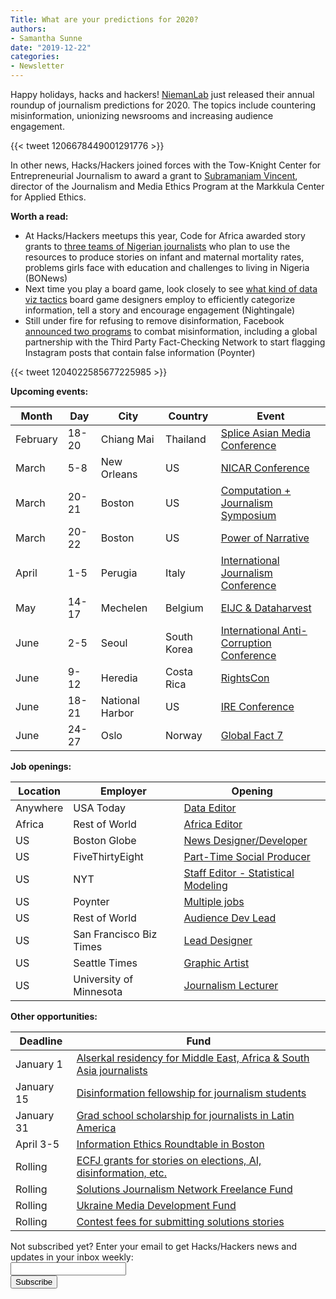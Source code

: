 ```yaml
---
Title: What are your predictions for 2020?
authors: 
- Samantha Sunne
date: "2019-12-22"
categories:
- Newsletter
---
```


Happy holidays, hacks and hackers! [NiemanLab](https://www.niemanlab.org/) just released their annual roundup of journalism predictions for 2020. The topics include countering misinformation, unionizing newsrooms and increasing audience engagement.

{{< tweet 1206678449001291776 >}}

In other news, Hacks/Hackers joined forces with the Tow-Knight Center for Entrepreneurial Journalism to award a grant to [Subramaniam Vincent](https://www.scu.edu/ethics/about-the-center/center-news/detecting-the-boundaries-of-journalistic-behavior-online/), director of the Journalism and Media Ethics Program at the Markkula Center for Applied Ethics.

**Worth a read:**

* At Hacks/Hackers meetups this year, Code for Africa awarded story grants to [three teams of Nigerian journalists](https://bonews.com.ng/code-for-africa-awards-story-grants-to-journalists-across-nigeria/) who plan to use the resources to produce stories on infant and maternal mortality rates, problems girls face with education and challenges to living in Nigeria (BONews) 
* Next time you play a board game, look closely to see [what kind of data viz tactics](https://medium.com/nightingale/what-board-games-teach-us-about-data-visualization-ded14080b4f4) board game designers employ to efficiently categorize information, tell a story and encourage engagement (Nightingale)
* Still under fire for refusing to remove disinformation, Facebook [announced two programs](https://www.poynter.org/fact-checking/2019/facebook-made-two-huge-announcements-this-week-that-deserve-your-attention/) to combat misinformation, including a global partnership with the Third Party Fact-Checking Network to start flagging Instagram posts that contain false information (Poynter)

{{< tweet 1204022585677225985 >}}

**Upcoming events:**

| Month | Day | City | Country | Event |
| ----- | --- | ---- | ------- | ----- |
February | 18-20 | Chiang Mai | Thailand | [Splice Asian Media Conference](https://www.splicemedia.com/splicebeta2019/)
March | 5-8 | New Orleans | US | [NICAR Conference](https://www.ire.org/events-and-training/conferences/nicar-2020)
March | 20-21 | Boston | US | [Computation + Journalism Symposium](https://cj2020.northeastern.edu/)
March | 20-22 | Boston | US | [Power of Narrative](http://www.bu.edu/com/narrative/index.html)
April | 1-5 | Perugia | Italy | [International Journalism Conference](https://www.journalismfestival.com/)
May | 14-17 | Mechelen | Belgium | [EIJC & Dataharvest](https://dataharvest.eu/)
June | 2-5 | Seoul | South Korea | [International Anti-Corruption Conference](https://iaccseries.org/blog/19th-international-anti-corruption-conference-will-take-place-on-2-5-june-2020-in-seoul-korea/)
June | 9-12 | Heredia | Costa Rica | [RightsCon](https://www.facebook.com/events/2389136194744554/)
June | 18-21 | National Harbor | US | [IRE Conference](https://www.ire.org/events-and-training/event/4125)
June | 24-27 | Oslo | Norway | [Global Fact 7](https://www.poynter.org/fact-checking/2019/apply-now-for-the-seventh-global-fact-checking-summit-in-oslo/)

**Job openings:**

| Location | Employer | Opening |
| -------- | -------- | ------- |
Anywhere | USA Today | [Data Editor](https://usr57.dayforcehcm.com/CandidatePortal/en-US/gannett/Posting/View/30360)
Africa | Rest of World | [Africa Editor](https://restofworld.org/hiring/africa-editor/)
US | Boston Globe | [News Designer/Developer](https://bostonglobemediapartners.applytojob.com/apply/lnLkzCrjYh/News-DesignerDeveloper)
US | FiveThirtyEight | [Part-Time Social Producer](https://fivethirtyeight.com/features/were-hiring-a-part-time-social-media-producer/?ex_cid=story-twitter)
US | NYT | [Staff Editor - Statistical Modeling](https://nytimes.wd5.myworkdayjobs.com/NYT/job/New-York-NY/Staff-Editor---Statistical-Modeling_REQ-006725-1)
US | Poynter | [Multiple jobs](https://mediajobs.poynter.org/employer-details/2389/poynter-/)
US | Rest of World | [Audience Dev Lead](https://restofworld.org/hiring/audience-development-lead/)
US | San Francisco Biz Times | [Lead Designer](https://www.snd.org/jobs/view/lead-designer-28/)
US | Seattle Times | [Graphic Artist](https://www.ire.org/archives/jobs/job/graphic-artist-2)
US | University of Minnesota | [Journalism Lecturer](https://careers.journalists.org/jobs/13182447/lecturer-in-journalism)

**Other opportunities:**

| Deadline | Fund |
| -------- | ---- |
January 1 | [Alserkal residency for Middle East, Africa & South Asia journalists](https://careerssearch.bbc.co.uk/jobs/job/Senior-subeditor/46482) 
January 15 | [Disinformation fellowship for journalism students](https://culturalvistas.org/articles/press-releases/journalism-students-apply-now-for-an-international-fellowship-focused-on-curbing-fake-news/)
January 31 | [Grad school scholarship for journalists in Latin America](https://careers.bloomberg.com/job/detail/79487?lc=Brasilia)
April 3-5 | [Information Ethics Roundtable in Boston](https://www.northeastern.edu/csshresearch/ethics/information-ethics-roundtable/)
Rolling | [ECFJ grants for stories on elections, AI, disinformation, etc.](https://www.eyebeam.org/eyebeam-center-for-the-future-of-journalism/)
Rolling | [Solutions Journalism Network Freelance Fund](https://thewholestory.solutionsjournalism.org/now-offering-travel-funds-for-freelancers-857c49f9b395)
Rolling | [Ukraine Media Development Fund](http://ijnet.org/en/opportunities/media-development-grants-available-ukraine)
Rolling | [Contest fees for submitting solutions stories](https://thewholestory.solutionsjournalism.org/submitting-your-solutions-story-to-a-journalism-award-contest-we-can-help-with-the-fees-12b3e3ab6b01?mc_cid=57b074cc10&mc_eid=f9f525b1fd)

<div id="mc_embed_signup"><form id="mc-embedded-subscribe-form" class="validate" action="//hackshackers.us1.list-manage.com/subscribe/post?u=c56f2e53d5ed6ef87f8aaa75c&amp;id=fb2bc6f10b" method="post" name="mc-embedded-subscribe-form" novalidate="" target="_blank">

<div id="mc_embed_signup_scroll">

<div class="mc-field-group"><label for="mce-EMAIL">Not subscribed yet? Enter your email to get Hacks/Hackers news and updates in your inbox weekly:  </label></div>

<div class="mc-field-group"><input id="mce-EMAIL" class="required email" name="EMAIL" type="email" value="" /></div>

<!-- real people should not fill this in and expect good things - do not remove this or risk form bot signups-->

<div style="position: absolute; left: -5000px;"><input tabindex="-1" name="b_c56f2e53d5ed6ef87f8aaa75c_fb2bc6f10b" type="text" value="" /></div>

<div class="clear"><input id="mc-embedded-subscribe" class="button" name="subscribe" type="submit" value="Subscribe" /></div>

</div>

</form></div>

<!--End mc_embed_signup-->

<meta name="twitter:card" content="summary">

<meta name="twitter:image:src" content="https://hackshackers.com/content-images/about/hackshackers_logomark.png">
